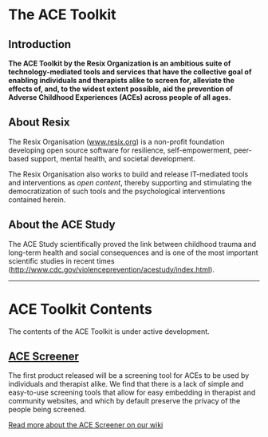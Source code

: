 # The ACE Toolkit

## Introduction
**The ACE Toolkit by the Resix Organization is an ambitious suite of technology-mediated tools and services that have the collective goal of enabling individuals and therapists alike to screen for, alleviate the effects of, and, to the widest extent possible, aid the prevention of Adverse Childhood Experiences (ACEs) across people of all ages.**

## About Resix
The Resix Organisation (www.resix.org) is a non-profit foundation developing open source software for resilience, self-empowerment, peer-based support, mental health, and societal development. 

The Resix Organisation also works to build and release IT-mediated tools and interventions as _open content_, thereby supporting and stimulating the democratization of such tools and the psychological interventions contained herein. 

## About the ACE Study
The ACE Study scientifically proved the link between childhood trauma and long-term health and social consequences and is one of the most important scientific studies in recent times (http://www.cdc.gov/violenceprevention/acestudy/index.html).

<hr/>

# ACE Toolkit Contents
The contents of the ACE Toolkit is under active development.

## [ACE Screener](https://github.com/resixorg/ace-toolkit/wiki/ACE-Screener)
The first product released will be a screening tool for ACEs to be used by individuals and therapist alike. We find that there is a lack of simple and easy-to-use screening tools that allow for easy embedding in therapist and community websites, and which by default preserve the privacy of the people being screened.

[Read more about the ACE Screener on our wiki](https://github.com/resixorg/ace-toolkit/wiki/ACE-Screener)
